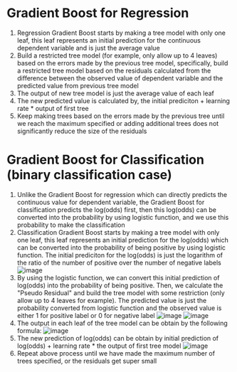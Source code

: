 # Gradient Boost for Regression
1. Regression Gradient Boost starts by making a tree model with only one leaf, this leaf represents an initial prediction for the continuous dependent variable and is just the average value
2. Build a restricted tree model (for example, only allow up to 4 leaves) based on the errors made by the previous tree model, specifically, build a restricted tree model based on the residuals calculated from the difference between the observed value of dependent variable and the predicted value from previous tree model
3. The output of new tree model is just the average value of each leaf
4. The new predicted value is calculated by, the initial prediciton + learning rate * output of first tree
5. Keep making trees based on the errors made by the previous tree until we reach the maximum specified or adding additional trees does not significantly reduce the size of the residuals

# Gradient Boost for Classification (binary classification case)
1. Unlike the Gradient Boost for regression which can directly predicts the continuous value for dependent variable, the Gradient Boost for classification predicts the log(odds) first, then this log(odds) can be converted into the probability by using logistic function, and we use this probability to make the classification
2. Classification Gradient Boost starts by making a tree model with only one leaf, this leaf represents an initial prediction for the log(odds) which can be converted into the probability of being positive by using logistic function. The initial prediciton for the log(odds) is just the logarithm of the ratio of the number of positive over the number of negative labels
![image](https://user-images.githubusercontent.com/60442877/195940400-0f155491-bc43-45f6-ac87-c8a33f7dc117.png)
3. By using the logistic function, we can convert this initial prediction of log(odds) into the probability of being positive. Then, we calculate the "Pseudo Residual" and build the tree model with some restriction (only allow up to 4 leaves for example). The predicted value is just the probability converted from logistic function and the observed value is either 1 for positive label or 0 for negative label
![image](https://user-images.githubusercontent.com/60442877/195945538-83199091-c9a1-47fe-9649-8d8820651789.png)
![image](https://user-images.githubusercontent.com/60442877/195945578-24f04fe4-64e7-46bf-84fa-ed10667a4087.png)
4. The output in each leaf of the tree model can be obtain by the following formula:
![image](https://user-images.githubusercontent.com/60442877/195947664-51a6e8d4-73d3-402b-bd21-30e6bc1e9371.png)
5. The new prediction of log(odds) can be obtain by initial prediction of log(odds) + learning rate * the output of first tree model
![image](https://user-images.githubusercontent.com/60442877/195948065-de107de2-6303-40a6-b381-1efbf20a1406.png)
6. Repeat above process until we have made the maximum number of trees specified, or the residuals get super small

